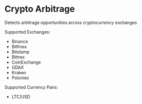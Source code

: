 # Crypto Arbitrage

Detects arbitrage opportunities across cryptocurrency exchanges

Supported Exchanges:

- Binance
- Bitfinex
- Bitstamp
- Bittrex
- CoinExchange
- GDAX
- Kraken
- Poloniex

Supported Currency Pairs:

- LTC/USD